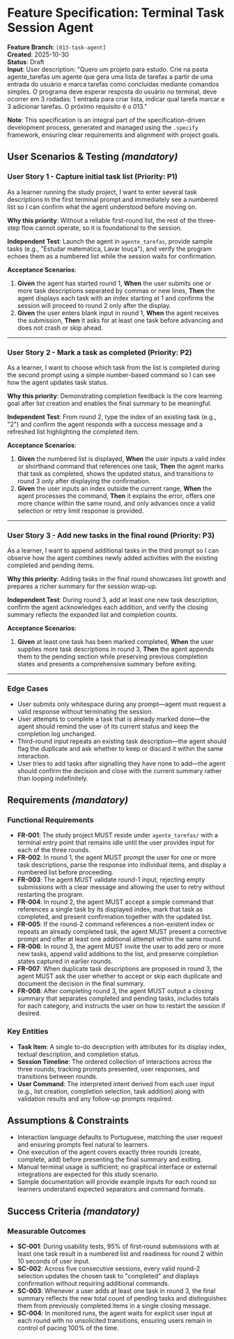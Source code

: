# Feature Specification: Terminal Task Session Agent

**Feature Branch**: `[013-task-agent]`  
**Created**: 2025-10-30  
**Status**: Draft  
**Input**: User description: "Quero um projeto para estudo. Crie na pasta agente_tarefas um agente que gera uma lista de tarefas a partir de uma entrada do usuário e marca tarefas como concluídas mediante comandos simples. O programa deve esperar resposta do usuário no terminal, deve ocorrer em 3 rodadas: 1 entrada para criar lista, indicar qual tarefa marcar e 3 adicionar tarefas. O próximo requisito é o 013."

**Note**: This specification is an integral part of the specification-driven development process, generated and managed using the `.specify` framework, ensuring clear requirements and alignment with project goals.

## User Scenarios & Testing *(mandatory)*

### User Story 1 - Capture initial task list (Priority: P1)

As a learner running the study project, I want to enter several task descriptions in the first terminal prompt and immediately see a numbered list so I can confirm what the agent understood before moving on.

**Why this priority**: Without a reliable first-round list, the rest of the three-step flow cannot operate, so it is foundational to the session.

**Independent Test**: Launch the agent in `agente_tarefas`, provide sample tasks (e.g., "Estudar matemática, Lavar louça"), and verify the program echoes them as a numbered list while the session waits for confirmation.

**Acceptance Scenarios**:

1. **Given** the agent has started round 1, **When** the user submits one or more task descriptions separated by commas or new lines, **Then** the agent displays each task with an index starting at 1 and confirms the session will proceed to round 2 only after the display.
2. **Given** the user enters blank input in round 1, **When** the agent receives the submission, **Then** it asks for at least one task before advancing and does not crash or skip ahead.

---

### User Story 2 - Mark a task as completed (Priority: P2)

As a learner, I want to choose which task from the list is completed during the second prompt using a simple number-based command so I can see how the agent updates task status.

**Why this priority**: Demonstrating completion feedback is the core learning goal after list creation and enables the final summary to be meaningful.

**Independent Test**: From round 2, type the index of an existing task (e.g., "2") and confirm the agent responds with a success message and a refreshed list highlighting the completed item.

**Acceptance Scenarios**:

1. **Given** the numbered list is displayed, **When** the user inputs a valid index or shorthand command that references one task, **Then** the agent marks that task as completed, shows the updated status, and transitions to round 3 only after displaying the confirmation.
2. **Given** the user inputs an index outside the current range, **When** the agent processes the command, **Then** it explains the error, offers one more chance within the same round, and only advances once a valid selection or retry limit response is provided.

---

### User Story 3 - Add new tasks in the final round (Priority: P3)

As a learner, I want to append additional tasks in the third prompt so I can observe how the agent combines newly added activities with the existing completed and pending items.

**Why this priority**: Adding tasks in the final round showcases list growth and prepares a richer summary for the session wrap-up.

**Independent Test**: During round 3, add at least one new task description, confirm the agent acknowledges each addition, and verify the closing summary reflects the expanded list and completion counts.

**Acceptance Scenarios**:

1. **Given** at least one task has been marked completed, **When** the user supplies more task descriptions in round 3, **Then** the agent appends them to the pending section while preserving previous completion states and presents a comprehensive summary before exiting.

---

### Edge Cases

- User submits only whitespace during any prompt—agent must request a valid response without terminating the session.
- User attempts to complete a task that is already marked done—the agent should remind the user of its current status and keep the completion log unchanged.
- Third-round input repeats an existing task description—the agent should flag the duplicate and ask whether to keep or discard it within the same interaction.
- User tries to add tasks after signalling they have none to add—the agent should confirm the decision and close with the current summary rather than looping indefinitely.

## Requirements *(mandatory)*

### Functional Requirements

- **FR-001**: The study project MUST reside under `agente_tarefas/` with a terminal entry point that remains idle until the user provides input for each of the three rounds.
- **FR-002**: In round 1, the agent MUST prompt the user for one or more task descriptions, parse the response into individual items, and display a numbered list before proceeding.
- **FR-003**: The agent MUST validate round-1 input, rejecting empty submissions with a clear message and allowing the user to retry without restarting the program.
- **FR-004**: In round 2, the agent MUST accept a simple command that references a single task by its displayed index, mark that task as completed, and present confirmation together with the updated list.
- **FR-005**: If the round-2 command references a non-existent index or repeats an already completed task, the agent MUST present a corrective prompt and offer at least one additional attempt within the same round.
- **FR-006**: In round 3, the agent MUST invite the user to add zero or more new tasks, append valid additions to the list, and preserve completion states captured in earlier rounds.
- **FR-007**: When duplicate task descriptions are proposed in round 3, the agent MUST ask the user whether to accept or skip each duplicate and document the decision in the final summary.
- **FR-008**: After completing round 3, the agent MUST output a closing summary that separates completed and pending tasks, includes totals for each category, and instructs the user on how to restart the session if desired.

### Key Entities

- **Task Item**: A single to-do description with attributes for its display index, textual description, and completion status.
- **Session Timeline**: The ordered collection of interactions across the three rounds, tracking prompts presented, user responses, and transitions between rounds.
- **User Command**: The interpreted intent derived from each user input (e.g., list creation, completion selection, task addition) along with validation results and any follow-up prompts required.

## Assumptions & Constraints

- Interaction language defaults to Portuguese, matching the user request and ensuring prompts feel natural to learners.
- One execution of the agent covers exactly three rounds (create, complete, add) before presenting the final summary and exiting.
- Manual terminal usage is sufficient; no graphical interface or external integrations are expected for this study scenario.
- Sample documentation will provide example inputs for each round so learners understand expected separators and command formats.

## Success Criteria *(mandatory)*

### Measurable Outcomes

- **SC-001**: During usability tests, 95% of first-round submissions with at least one task result in a numbered list and readiness for round 2 within 10 seconds of user input.
- **SC-002**: Across five consecutive sessions, every valid round-2 selection updates the chosen task to "completed" and displays confirmation without requiring additional commands.
- **SC-003**: Whenever a user adds at least one task in round 3, the final summary reflects the new total count of pending tasks and distinguishes them from previously completed items in a single closing message.
- **SC-004**: In monitored runs, the agent waits for explicit user input at each round with no unsolicited transitions, ensuring users remain in control of pacing 100% of the time.
